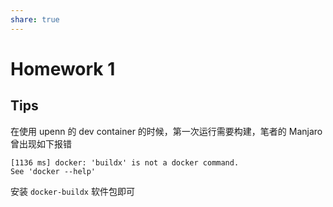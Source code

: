 ```yaml
---
share: true
---
```


# Homework 1

## Tips

在使用 upenn 的 dev container 的时候，第一次运行需要构建，笔者的 Manjaro 曾出现如下报错

```
[1136 ms] docker: 'buildx' is not a docker command.
See 'docker --help'
```

安装 `docker-buildx` 软件包即可